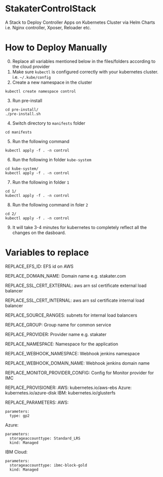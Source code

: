 # StakaterControlStack
A Stack to Deploy Controller Apps on Kubernetes Cluster via Helm Charts i.e. Nginx controller, Xposer, Reloader etc.

# How to Deploy Manually

0. Replace all variables mentioned below in the files/folders according to the cloud provider 
1. Make sure `kubectl` is configured correctly with your kubernetes cluster. i.e. `~/.kube/config`
2. Create a new namespace in the cluster
```
kubectl create namespace control
```
3. Run pre-install
```
cd pre-install/
./pre-install.sh
```
4. Switch directory to `manifests` folder
```
cd manifests
```
5. Run the following command
```
kubectl apply -f . -n control
```
6. Run the following in folder `kube-system`
```
cd kube-system/
kubectl apply -f . -n control
```
7. Run the following in folder `1`
```
cd 1/
kubectl apply -f . -n control
```
8. Run the following command in foler `2`
```
cd 2/
kubectl apply -f . -n control
```
9. It will take 3-4 minutes for kubernetes to completely reflect all the changes on the dasboard.

# Variables to replace
REPLACE_EFS_ID: EFS id on AWS

REPLACE_DOMAIN_NAME: Domain name e.g. stakater.com

REPLACE_SSL_CERT_EXTERNAL: aws arn ssl certificate external load balancer

REPLACE_SSL_CERT_INTERNAL: aws arn ssl certificate internal load balancer

REPLACE_SOURCE_RANGES: subnets for internal load balancers

REPLACE_GROUP: Group name for common service

REPLACE_PROVIDER: Provider name e.g. stakater

REPLACE_NAMESPACE: Namespace for the application

REPLACE_WEBHOOK_NAMESPACE: Webhook jenkins namespace 

REPLACE_WEBHOOK_DOMAIN_NAME: Webhook jenkins domain name

REPLACE_MONITOR_PROVIDER_CONFIG: Config for Monitor provider for IMC

REPLACE_PROVISIONER:
    AWS:   kubernetes.io/aws-ebs
    Azure: kubernetes.io/azure-disk
    IBM:   kubernetes.io/glusterfs

REPLACE_PARAMETERS:
AWS:
```
parameters:
  type: gp2
```
Azure:
```
parameters:
  storageaccounttype: Standard_LRS
  kind: Managed
```

IBM Cloud:
```
parameters:
  storageaccounttype: ibmc-block-gold
  kind: Managed
```